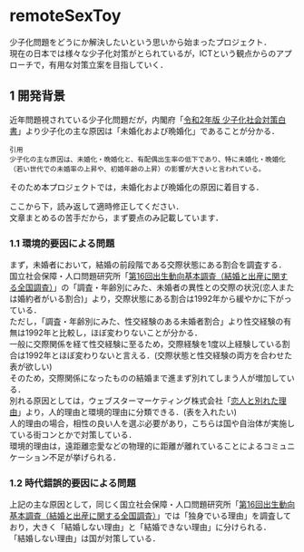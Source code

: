 # remoteSexToy  

少子化問題をどうにか解決したいという思いから始まったプロジェクト．  
現在の日本では様々な少子化対策がとられているが，ICTという観点からのアプローチで，有用な対策立案を目指していく．  

## 1 開発背景  

近年問題視されている少子化問題だが，内閣府「[令和2年版 少子化社会対策白書](https://www8.cao.go.jp/shoushi/shoushika/whitepaper/measures/w-2020/r02webhonpen/html/b1_s2-2-3.html)」より少子化の主な原因は「未婚化および晩婚化」であることが分かる． 

```
引用
少子化の主な原因は、未婚化・晩婚化と、有配偶出生率の低下であり、特に未婚化・晩婚化（若い世代での未婚率の上昇や、初婚年齢の上昇）の影響が大きいと言われている。
```  

そのため本プロジェクトでは，未婚化および晩婚化の原因に着目する．  

ここから下，読み返して適時修正してください．  
文章まとめるの苦手だから，まず要点のみ記載しています．  

### 1.1 環境的要因による問題  

まず，未婚者において，結婚の前段階である交際状態にある割合を調査する．  
国立社会保障・人口問題研究所「[第16回出生動向基本調査（結婚と出産に関する全国調査）](https://www.ipss.go.jp/ps-doukou/j/doukou16/doukou16_gaiyo.asp)」の「調査・年齢別にみた、未婚者の異性との交際の状況(恋人または婚約者がいる割合)」より，交際状態にある割合は1992年から緩やかに下がっている．  
ただし，「調査・年齢別にみた、性交経験のある未婚者割合」より性交経験の有無は1992年と比較し，ほぼ変わりないことが分かる．  
一般に交際関係を経て性交経験に至るため，交際経験を1度以上経験している割合は1992年とほぼ変わりないと言える．(交際状態と性交経験の両方を合わせた表が欲しい)  
そのため，交際関係になったものの結婚まで進まず別れてしまう人が増加している．  
別れる原因としては，ウェブスターマーケティング株式会社「[恋人と別れた理由](https://lovema.jp/koikatsu/couple-hakyoku-ranking)」より，人的理由と環境的理由に分類できる．(表を入れたい)  
人的理由の場合，相性の良い人を選ぶ必要があり，こちらは国や自治体が実施している街コンとかで対策している．  
環境的理由は，遠距離恋愛などの物理的に距離が離れていることによるコミュニケーション不足が挙げられる．  

### 1.2 時代錯誤的要因による問題

上記の主な原因として，同じく国立社会保障・人口問題研究所「[第16回出生動向基本調査（結婚と出産に関する全国調査）](https://www.ipss.go.jp/ps-doukou/j/doukou16/doukou16_gaiyo.asp)」では「独身でいる理由」を調査しており，大きく「結婚しない理由」と「結婚できない理由」に分けられる．  
「結婚しない理由」は国が対策している．  

